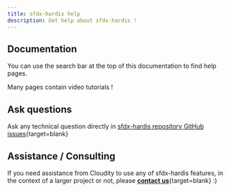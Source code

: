 ```yaml
---
title: sfdx-hardis help
description: Get help about sfdx-hardis !
---
```

<!-- markdownlint-disable MD013 -->

## Documentation

You can use the search bar at the top of this documentation to find help pages.

Many pages contain video tutorials !

## Ask questions

Ask any technical question directly in [sfdx-hardis repository GitHub issues](https://github.com/hardisgroupcom/sfdx-hardis/issues){target=blank}

## Assistance / Consulting

If you need assistance from Cloudity to use any of sfdx-hardis features, in the context of a larger project or not, please [**contact us**](https://cloudity.com/#form){target=blank} :)
